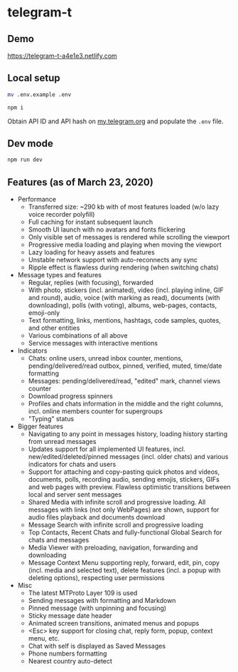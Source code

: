 # telegram-t

## Demo

https://telegram-t-a4e1e3.netlify.com

## Local setup

```sh
mv .env.example .env

npm i
```

Obtain API ID and API hash on [my.telegram.org](https://my.telegram.org) and populate the `.env` file.

## Dev mode

```sh
npm run dev
```

## **Features** (as of March 23, 2020)
   - Performance
     - Transferred size: ~290 kb with of most features loaded (w/o lazy voice recorder polyfill)
     - Full caching for instant subsequent launch
     - Smooth UI launch with no avatars and fonts flickering
     - Only visible set of messages is rendered while scrolling the viewport
     - Progressive media loading and playing when moving the viewport
     - Lazy loading for heavy assets and features
     - Unstable network support with auto-reconnects any sync
     - Ripple effect is flawless during rendering (when switching chats)
   - Message types and features
     - Regular, replies (with focusing), forwarded
     - With photo, stickers (incl. animated), video (incl. playing inline, GIF and round), audio, voice (with marking as read), documents (with downloading), polls (with voting), albums, web-pages, contacts, emoji-only
     - Text formatting, links, mentions, hashtags, code samples, quotes, and other entities
     - Various combinations of all above
     - Service messages with interactive mentions
   - Indicators
     - Chats: online users, unread inbox counter, mentions, pending/delivered/read outbox, pinned, verified, muted, time/date formatting
     - Messages: pending/delivered/read, "edited" mark, channel views counter
     - Download progress spinners
     - Profiles and chats information in the middle and the right columns, incl. online members counter for supergroups
     - "Typing" status
   - Bigger features
     - Navigating to any point in messages history, loading history starting from unread messages
     - Updates support for all implemented UI features, incl. new/edited/deleted/pinned messages (incl. older chats) and various indicators for chats and users
     - Support for attaching and copy-pasting quick photos and videos, documents, polls, recording audio, sending emojis, stickers, GIFs and web pages with preview. Flawless optimistic transitions between local and server sent messages
     - Shared Media with infinite scroll and progressive loading. All messages with links (not only WebPages) are shown, support for audio files playback and documents download
     - Message Search with infinite scroll and progressive loading
     - Top Contacts, Recent Chats and fully-functional Global Search for chats and messages
     - Media Viewer with preloading, navigation, forwarding and downloading
     - Message Context Menu supporting reply, forward, edit, pin, copy (incl. media and selected text), delete features (incl. a popup with deleting options), respecting user permissions
   - Misc
     - The latest MTProto Layer 109 is used
     - Sending messages with formatting and Markdown
     - Pinned message (with unpinning and focusing)
     - Sticky message date header
     - Animated screen transitions, animated menus and popups
     - \<Esc> key support for closing chat, reply form, popup, context menu, etc.
     - Chat with self is displayed as Saved Messages
     - Phone numbers formatting
     - Nearest country auto-detect

